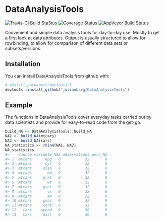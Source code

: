 
<!-- README.md is generated from README.Rmd. Please edit that file -->
DataAnalysisTools
=================

[![Travis-CI Build Sta3tus](https://travis-ci.org/julianbarg/DataAnalysisTools.png?branch=master)](https://travis-ci.org/julianbarg/DataAnalysisTools) [![Coverage Status](https://coveralls.io/repos/github/julianbarg/DataAnalysisTools/badge.svg?branch=master&service=github)](https://coveralls.io/github/julianbarg/DataAnalysisTools?branch=master&service=github) [![AppVeyor Build Status](https://ci.appveyor.com/api/projects/status/github/julianbarg/DataAnalysisTools?branch=master&svg=true)](https://ci.appveyor.com/project/julianbarg/DataAnalysisTools)

Convenient and simple data analysis tools for day-to-day use. Mostly to get a first look at data attributes. Output is usually structured to allow for rowbinding, to allow for comparison of different data sets or subsets/versions.

Installation
------------

You can install DataAnalysisTools from github with:

``` r
# install.packages("devtools")
devtools::install_github("julianbarg/DataAnalysisTools")
```

Example
-------

The functions in DataAnalysisTools cover everyday tasks carried out by data scientists and provide for easy-to-read code from the get-go.

``` r
build_NA <- DataAnalysisTools::build_NA
NA1 <- build_NA(mtcars)
NA2 <- build_NA(cars)
NA_statistics <- rbind(NA1, NA2)
NA_statistics
#>    source variable NAs observations perc_NA
#> 1  mtcars      mpg   0           32       0
#> 2  mtcars      cyl   0           32       0
#> 3  mtcars     disp   0           32       0
#> 4  mtcars       hp   0           32       0
#> 5  mtcars     drat   0           32       0
#> 6  mtcars       wt   0           32       0
#> 7  mtcars     qsec   0           32       0
#> 8  mtcars       vs   0           32       0
#> 9  mtcars       am   0           32       0
#> 10 mtcars     gear   0           32       0
#> 11 mtcars     carb   0           32       0
#> 12   cars    speed   0           50       0
#> 13   cars     dist   0           50       0
```
